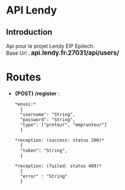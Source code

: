 
# API Lendy

## Introduction
Api pour le projet Lendy EIP Epitech.  
Base Url : <b><span style="font-size:1.2em;">api.lendy.fr:27031/api/users/</span></b>

# Routes

 - **{POST} /register** :  
 
       *envoi:*  
         {  
         "username": "String",  
         "password": "String",  
         "type": ["preteur", "emprunteur"]  
         }  

       *reception: (success: status 200)*  
         {  
         "token": "String",  
         }  

       *reception: (failed: status 409)*  
         {  
         "error" : "String"  
         }  
